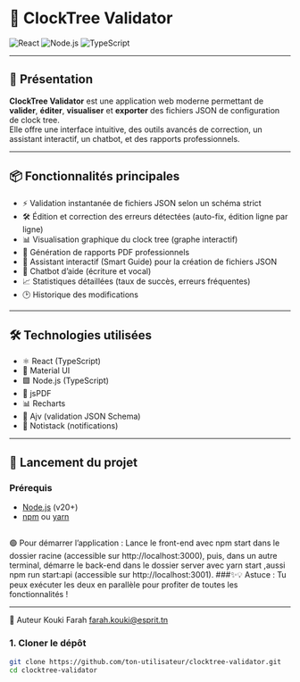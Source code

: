 # 🚦 ClockTree Validator


![React](https://img.shields.io/badge/React-18.x-61dafb?logo=react)
![Node.js](https://img.shields.io/badge/Node.js-20.x-339933?logo=node.js)
![TypeScript](https://img.shields.io/badge/TypeScript-5.8.3-3178c6?logo=typescript)


---

## 📝 Présentation

**ClockTree Validator** est une application web moderne permettant de **valider**, **éditer**, **visualiser** et **exporter** des fichiers JSON de configuration de clock tree.  
Elle offre une interface intuitive, des outils avancés de correction, un assistant interactif, un chatbot, et des rapports professionnels.

---

## 📦 Fonctionnalités principales

- ⚡ Validation instantanée de fichiers JSON selon un schéma strict
- 🛠️ Édition et correction des erreurs détectées (auto-fix, édition ligne par ligne)
- 📊 Visualisation graphique du clock tree (graphe interactif)
- 📝 Génération de rapports PDF professionnels
- 🤖 Assistant interactif (Smart Guide) pour la création de fichiers JSON
- 💬 Chatbot d’aide (écriture et vocal)
- 📈 Statistiques détaillées (taux de succès, erreurs fréquentes)
- 🕑 Historique des modifications
----
## 🛠️ Technologies utilisées
- ⚛️ React (TypeScript)
- 🎨 Material UI
- 🟩 Node.js (TypeScript)
- 📝 jsPDF
- 📊 Recharts
- 🧩 Ajv (validation JSON Schema)
- 🔔 Notistack (notifications)

---
## 🚀 Lancement du projet

### Prérequis

- [Node.js](https://nodejs.org/) (v20+)
- [npm](https://www.npmjs.com/) ou [yarn](https://yarnpkg.com/)
##
🟢 Pour démarrer l’application :
Lance le front-end avec npm start dans le dossier racine (accessible sur http://localhost:3000), puis, dans un autre terminal, démarre le back-end dans le dossier server avec yarn start ,aussi npm run start:api (accessible sur http://localhost:3001).
###✨💡 Astuce :  Tu peux exécuter les deux en parallèle pour profiter de toutes les fonctionnalités !


---
👤 Auteur
Kouki Farah
farah.kouki@esprit.tn 

### 1. Cloner le dépôt

```bash
git clone https://github.com/ton-utilisateur/clocktree-validator.git
cd clocktree-validator

